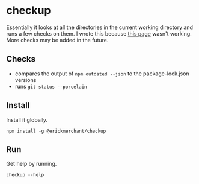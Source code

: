 # checkup

Essentially it looks at all the directories in the current working directory and runs a few checks on them. I wrote this because [this page](https://david-dm.org/erickmerchant) wasn't working. More checks may be added in the future.

## Checks

- compares the output of `npm outdated --json` to the package-lock.json versions
- runs `git status --porcelain`

## Install

Install it globally.

```
npm install -g @erickmerchant/checkup
```

## Run

Get help by running.

```
checkup --help
```
